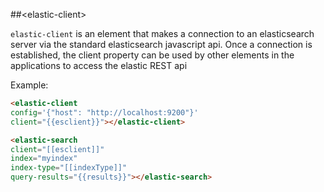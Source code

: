 ##&lt;elastic-client&gt;

`elastic-client` is an element that makes a connection to an elasticsearch
server via the standard elasticsearch javascript api.  Once a connection is 
established, the client property can be used by other elements in the applications
to access the elastic REST api


Example:
```html
<elastic-client
config='{"host": "http://localhost:9200"}'
client="{{esclient}}"></elastic-client>

<elastic-search 
client="[[esclient]]"
index="myindex"
index-type="[[indexType]]"
query-results="{{results}}"></elastic-search>
```



